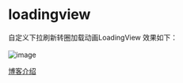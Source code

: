 # loadingview
自定义下拉刷新转圈加载动画LoadingView
效果如下：
<br>
<br>
![image](https://img-blog.csdnimg.cn/20190712155610923.gif)

[博客介绍](https://blog.csdn.net/qifengdeqingchen/article/details/95621782)
